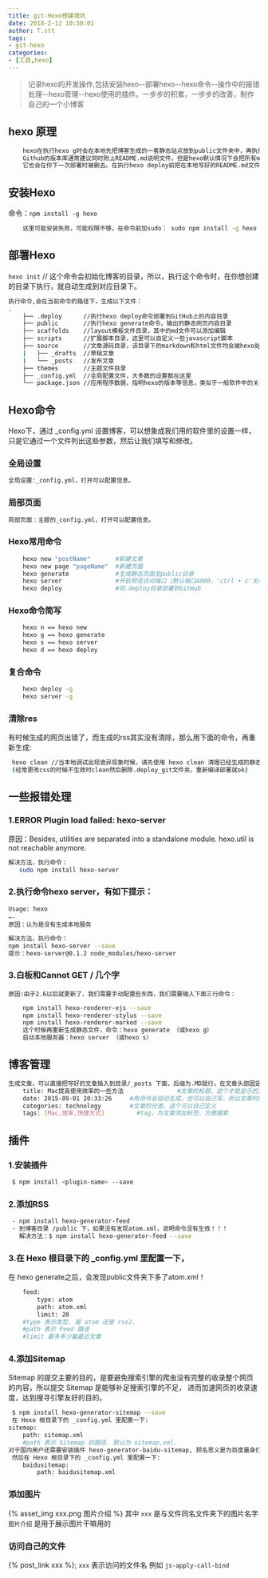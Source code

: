 ```yaml
---
title: git-Hexo搭建填坑
date: 2018-2-12 10:50:01
author: T.stt
tags:
- git-hexo
categories:
- [工具,hexo]
---
```


> 记录hexo的开发操作,包括安装hexo--部署hexo--hexo命令--操作中的报错处理--hexo管理--hexo使用的插件。一步步的积累，一步步的改善，制作自己的一个小博客

## hexo 原理
``` bash
	hexo在执行hexo g时会在本地先把博客生成的一套静态站点放到public文件夹中，再执行hexo d时将其复制到.deploy文件夹中。
	Github的版本库通常建议同时附上README.md说明文件，但是hexo默认情况下会把所有md文件解析成html文件，所以即使你在线生成了README.md，
	它也会在你下一次部署时被删去。在执行hexo deploy前把在本地写好的README.md文件复制到.deploy文件夹中，再去执行hexo deploy。
```

## 安装Hexo
命令：`npm install -g hexo`
``` bash
	这里可能安装失败，可能权限不够，在命令前加sudo： sudo npm install -g hexo
```

## 部署Hexo
`hexo init`     // 这个命令会初始化博客的目录，所以，执行这个命令时，在你想创建的目录下执行，就自动生成到对应目录下。

``` bash
执行命令,会在当前命令的路径下，生成以下文件：
.
    ├── .deploy      //执行hexo deploy命令部署到GitHub上的内容目录
    ├── public       //执行hexo generate命令，输出的静态网页内容目录
    ├── scaffolds    //layout模板文件目录，其中的md文件可以添加编辑
    ├── scripts      //扩展脚本目录，这里可以自定义一些javascript脚本
    ├── source       //文章源码目录，该目录下的markdown和html文件均会被hexo处理。该页面对应repo的根目录，404文件、favicon.ico文件，CNAME文件等都应该放这里，该目录下可新建页面目录。
    |   ├── _drafts  //草稿文章
    |   └── _posts   //发布文章
    ├── themes       //主题文件目录
    ├── _config.yml  //全局配置文件，大多数的设置都在这里
    └── package.json //应用程序数据，指明hexo的版本等信息，类似于一般软件中的关于按钮
```
## Hexo命令
Hexo下，通过 _config.yml 设置博客，可以想象成我们用的软件里的设置一样，只是它通过一个文件列出这些参数，然后让我们填写和修改。

### 全局设置

``` bash
全局设置:_config.yml，打开可以配置信息。
```
### 局部页面

``` bash
局部页面：主题的_config.yml，打开可以配置信息。
```
### Hexo常用命令

``` bash
    hexo new "postName"       #新建文章
    hexo new page "pageName"  #新建页面
    hexo generate             #生成静态页面至public目录
    hexo server               #开启预览访问端口（默认端口4000，'ctrl + c'关闭server）
    hexo deploy               #将.deploy目录部署到GitHub
```

### Hexo命令简写

``` bash
    hexo n == hexo new
    hexo g == hexo generate
    hexo s == hexo server
    hexo d == hexo deploy
```
### 复合命令
``` bash
	hexo deploy -g
	hexo server -g
```

### 清除res
有时候生成的网页出错了，而生成的rss其实没有清除，那么用下面的命令，再重新生成:
``` bash
 hexo clean //当本地调试出现诡异现象时候，请先使用 hexo clean 清理已经生成的静态文件后重试。
 (经常更改css的时候不生效时clean然后删除.deploy_git文件夹，重新编译部署就ok)
```
## 一些报错处理

### 1.ERROR Plugin load failed: hexo-server
原因：Besides, utilities are separated into a standalone module. hexo.util is not reachable anymore.

``` bash
解决方法，执行命令：
   sudo npm install hexo-server
```
### 2.执行命令hexo server，有如下提示：
	Usage: hexo
	….
	原因：认为是没有生成本地服务
``` bash
解决方法，执行命令：
npm install hexo-server --save
提示：hexo-server@0.1.2 node_modules/hexo-server
```
### 3.白板和Cannot GET / 几个字
	原因:由于2.6以后就更新了，我们需要手动配置些东西，我们需要输入下面三行命令：

``` bash
    npm install hexo-renderer-ejs --save
    npm install hexo-renderer-stylus --save
    npm install hexo-renderer-marked --save
    这个时候再重新生成静态文件，命令：hexo generate （或hexo g）
    启动本地服务器：hexo server （或hexo s）

```
## 博客管理

``` bash
生成文章，可以直接把写好的文章插入到目录/_posts 下面，后缀为.MD就行，在文章头部固定格式：
    title: Mac提高使用效率的一些方法               #文章的标题，这个才是显示的文章标题，其实文件名不影响
    date: 2015-09-01 20:33:26     #用命令会自动生成，也可以自己写，所以文章时间可以改
    categories: technology        #文章的分类，这个可以自己定义
    tags: [Mac,效率,快捷方式]         #tag，为文章添加标签，方便搜索
```

## 插件

### 1.安装插件

``` bash
 $ npm install <plugin-name> --save
```

### 2.添加RSS

``` bash
 - npm install hexo-generator-feed
 - 到博客目录 /public 下，如果没有发现atom.xml，说明命令没有生效！！！
   解决方法：$ npm install hexo-generator-feed --save
```

### 3.在 Hexo 根目录下的 _config.yml 里配置一下，
在 hexo generate之后，会发现public文件夹下多了atom.xml！

``` bash
    feed:
        type: atom
        path: atom.xml
        limit: 20
    #type 表示类型, 是 atom 还是 rss2.
    #path 表示 Feed 路径
    #limit 最多多少篇最近文章
```

### 4.添加Sitemap
Sitemap 的提交主要的目的，是要避免搜索引擎的爬虫没有完整的收录整个网页的内容，所以提交 Sitemap 是能够补足搜索引擎的不足，
进而加速网页的收录速度，达到搜寻引擎友好的目的。


``` bash
 $ npm install hexo-generator-sitemap --save
 在 Hexo 根目录下的 _config.yml 里配置一下:
sitemap:
    path: sitemap.xml
    #path 表示 Sitemap 的路径. 默认为 sitemap.xml.
对于国内用户还需要安装插件 hexo-generator-baidu-sitemap, 顾名思义是为百度量身打造的. 安装: $ npm install hexo-generator-baidu-sitemap --save
 然后在 Hexo 根目录下的 _config.yml 里配置一下:
    baidusitemap:
        path: baidusitemap.xml
```
### 添加图片
{% asset_img xxx.png 图片介绍 %}
其中 `xxx` 是与文件同名文件夹下的图片名字
`图片介绍` 是用于展示图片干嘛用的

### 访问自己的文件
{% post_link xxx %};
`xxx` 表示访问的文件名 例如 `js-apply-call-bind`